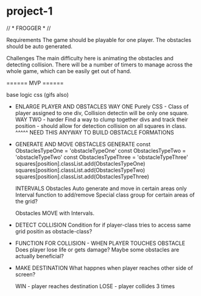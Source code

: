 # project-1

// * FROGGER * //

Requirements
The game should be playable for one player.
The obstacles should be auto generated.


Challenges
The main difficulty here is animating the obstacles and detecting collision. 
There will be a number of timers to manage across the whole game, which can be easily get out of hand.

====== MVP ======

base logic
css (gifs also)

<!-- * VARIABLES TO STORE EVERYTHING
  GRID
    FUNCTION TO GENERATE GRID   



Player, player position
Obstacles, obstacle types, obstacles position
Score count - localStorage

* MAKE A GRID
According to Charlottes lesson.

* ADD AND MOVE PLAYER
According to Charlottes lesson.
Would use Keyup -->

* ENLARGE PLAYER AND OBSTACLES
  WAY ONE
    Purely CSS - Class of player assigned to one div, Collision detectin will be only one square.
  WAY TWO - harder
    Find a way to clump together divs and track their position - should allow for detection collision on all squares in class.
    ^^^^^ NEED THIS ANYWAY TO BUILD OBSTACLE FORMATIONS

* GENERATE AND MOVE OBSTACLES
  GENERATE
    const ObstaclesTypeOne = 'obstacleTypeOne'
    const ObstaclesTypeTwo = 'obstacleTypeTwo'
    const ObstaclesTypeThree = 'obstacleTypeThree'
    squares[position].classList.add(ObstaclesTypeOne)
    squares[position].classList.add(ObstaclesTypeTwo)
    squares[position].classList.add(ObstaclesTypeThree)

  INTERVALS
    Obstacles Auto generate and move in certain areas only 
    Interval function to add/remove Special class group for certain areas of the grid? 
  
    Obstacles MOVE with Intervals.

* DETECT COLLISION
Condition for if player-class tries to access same grid positin as obstacle-class?

* FUNCTION FOR COLLISION - WHEN PLAYER TOUCHES OBSTACLE
Does player lose life or gets damage? Maybe some obstacles are actually beneficial? 

* MAKE DESTINATION
What happnes when player reaches other side of screen?

  WIN -  player reaches destination
  LOSE - player collides 3 times
